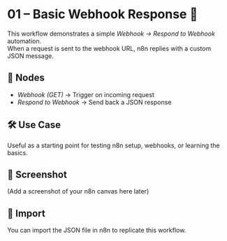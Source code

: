 # 01 – Basic Webhook Response 🚀

This workflow demonstrates a simple *Webhook → Respond to Webhook* automation.  
When a request is sent to the webhook URL, n8n replies with a custom JSON message.

## 📂 Nodes
- *Webhook (GET)* → Trigger on incoming request  
- *Respond to Webhook* → Send back a JSON response

## 🛠️ Use Case
Useful as a starting point for testing n8n setup, webhooks, or learning the basics.

## 📸 Screenshot
(Add a screenshot of your n8n canvas here later)

## 🔗 Import
You can import the JSON file in n8n to replicate this workflow.
